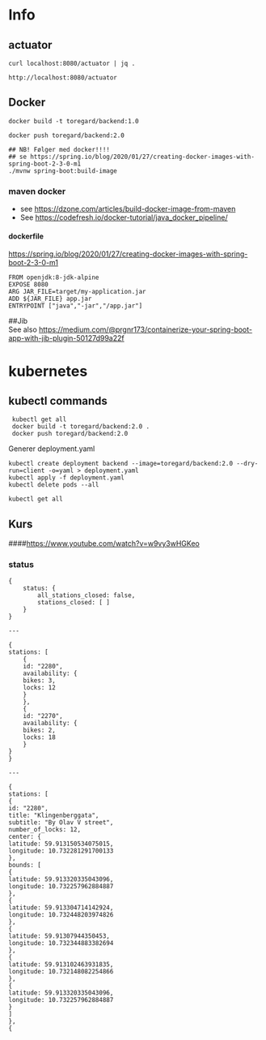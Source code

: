 # Info

## actuator
```
curl localhost:8080/actuator | jq .

http://localhost:8080/actuator
```

## Docker 
```
docker build -t toregard/backend:1.0

docker push toregard/backend:2.0

## NB! Følger med docker!!!! 
## se https://spring.io/blog/2020/01/27/creating-docker-images-with-spring-boot-2-3-0-m1
./mvnw spring-boot:build-image

```

### maven docker 
- see https://dzone.com/articles/build-docker-image-from-maven
- See https://codefresh.io/docker-tutorial/java_docker_pipeline/

#### dockerfile
https://spring.io/blog/2020/01/27/creating-docker-images-with-spring-boot-2-3-0-m1
```
FROM openjdk:8-jdk-alpine
EXPOSE 8080
ARG JAR_FILE=target/my-application.jar
ADD ${JAR_FILE} app.jar
ENTRYPOINT ["java","-jar","/app.jar"]
```

##Jib  
See also https://medium.com/@prgnr173/containerize-your-spring-boot-app-with-jib-plugin-50127d99a22f

###

# kubernetes

##  kubectl commands
```
 kubectl get all 
 docker build -t toregard/backend:2.0 .
 docker push toregard/backend:2.0
```

Generer deployment.yaml
```
kubectl create deployment backend --image=toregard/backend:2.0 --dry-run=client -o=yaml > deployment.yaml
kubectl apply -f deployment.yaml 
kubectl delete pods --all

```

```
kubectl get all
```

## Kurs

####https://www.youtube.com/watch?v=w9vy3wHGKeo

### status
```
{
    status: {
        all_stations_closed: false,
        stations_closed: [ ]
    }
}

---

{
stations: [
    {
    id: "2280",
    availability: {
    bikes: 3,
    locks: 12
    }
    },
    {
    id: "2270",
    availability: {
    bikes: 2,
    locks: 18
    }
}
}

---

{
stations: [
{
id: "2280",
title: "Klingenberggata",
subtitle: "By Olav V street",
number_of_locks: 12,
center: {
latitude: 59.913150534075015,
longitude: 10.732281291700133
},
bounds: [
{
latitude: 59.913320335043096,
longitude: 10.732257962884887
},
{
latitude: 59.913304714142924,
longitude: 10.732448203974826
},
{
latitude: 59.91307944350453,
longitude: 10.732344883382694
},
{
latitude: 59.913102463931835,
longitude: 10.732148082254866
},
{
latitude: 59.913320335043096,
longitude: 10.732257962884887
}
]
},
{
```
